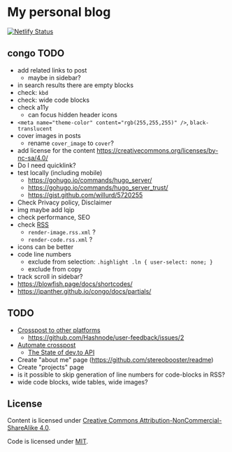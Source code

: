 # My personal blog

[![Netlify Status](https://api.netlify.com/api/v1/badges/1e0eb121-52b3-4f50-8a2a-6c75e96ff3ae/deploy-status)](https://app.netlify.com/sites/stereobooster/deploys)

## congo TODO

- add related links to post
  - maybe in sidebar?
- in search results there are empty blocks
- check: `kbd`
- check: wide code blocks
- check a11y
  - can focus hidden header icons
- `<meta name="theme-color" content="rgb(255,255,255)" />`, `black-translucent`
- cover images in posts
  - rename `cover_image` to `cover`?
- add license for the content https://creativecommons.org/licenses/by-nc-sa/4.0/
- Do I need quicklink?
- test locally (including mobile)
  - https://gohugo.io/commands/hugo_server/
  - https://gohugo.io/commands/hugo_server_trust/
  - https://gist.github.com/willurd/5720255
- Check Privacy policy, Disclaimer
- img maybe add lqip
- check performance, SEO
- check [RSS](http://localhost:1313/index.xml)
  - `render-image.rss.xml` ?
  - `render-code.rss.xml` ?
- icons can be better
- code line numbers
  - exclude from selection: `.highlight .ln { user-select: none; }`
  - exclude from copy
- track scroll in sidebar?
- https://blowfish.page/docs/shortcodes/
- https://jpanther.github.io/congo/docs/partials/

## TODO

- [Crosspost to other platforms](https://dev.to/maxkatz/where-to-publish-content-53ao)
  - https://github.com/Hashnode/user-feedback/issues/2
- [Automate crosspost](https://dev.to/maxime1992/manage-your-dev-to-blog-posts-from-a-git-repo-and-use-continuous-deployment-to-auto-publish-update-them-143j)
  - [The State of dev.to API](https://dev.to/alfredosalzillo/the-state-of-devto-v0-api-1o2)
- Create "about me" page (https://github.com/stereobooster/readme)
- Create "projects" page
- is it possible to skip generation of line numbers for code-blocks in RSS?
- wide code blocks, wide tables, wide images?

## License

Content is licensed under [Creative Commons Attribution-NonCommercial-ShareAlike 4.0](http://creativecommons.org/licenses/by-nc-sa/4.0/).

Code is licensed under [MIT](https://opensource.org/licenses/MIT).
